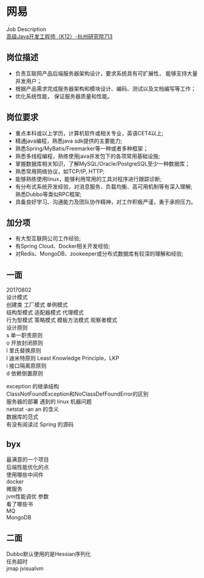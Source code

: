 

# 网易
Job Description  
[高级Java开发工程师（K12）-杭州研究院713](http://hr.163.com/position/detail.do?code=J176398)  

## 岗位描述
* 负责互联网产品后端服务器架构设计，要求系统具有可扩展性， 能够支持大量并发用户；
* 根据产品需求完成服务器架构和模块设计、编码、测试以及文档编写等工作；
* 优化系统性能， 保证服务器质量和性能。

## 岗位要求
* 重点本科或以上学历，计算机软件或相关专业，英语CET4以上;
* 精通java编程，熟悉java sdk提供的主要能力;
* 熟悉Spring/MyBatis/Freemarker等一种或者多种框架；
* 熟悉多线程编程，熟练使用java并发包下的各项常用基础设施;
* 掌握数据库相关知识，了解MySQL/Oracle/PostgreSQL至少一种数据库；
* 熟悉常用网络协议，如TCP/IP, HTTP;
* 能够熟练使用linux，能够利用常用的工具对程序进行跟踪诊断;
* 有分布式系统开发经验，对消息服务、负载均衡、高可用机制等有深入理解;熟悉Dubbo等类似RPC框架;
* 具备良好学习、沟通能力及团队协作精神，对工作积极严谨，勇于承担压力。

## 加分项
* 有大型互联网公司工作经验;
* 有Spring Cloud、Docker相关开发经验;
* 对Redis、MongoDB、zookeeper或分布式数据库有较深的理解和经验;

## 一面
20170802  
设计模式  
创建类  工厂模式 单例模式  
结构型模式 适配器模式 代理模式  
行为型模式 策略模式 模板方法模式 观察者模式  
设计原则  
s 单一职责原则  
o 开放封闭原则  
l 里氏替换原则  
l 迪米特原则 Least Knowledge Principle，LKP  
i 接口隔离原原则  
d 依赖倒置原则

exception 的继承结构  
ClassNotFoundException和NoClassDefFoundError的区别  
服务器的部署 遇到的 linux 机器问题  
netstat -an an 的含义  
数据库的范式  
有没有阅读过 Spring 的源码  

## byx
最满意的一个项目  
后端性能优化的点  
使用哪些中间件  
docker  
微服务  
jvm性能调优 参数  
看了哪些书  
MQ  
MongoDB  

## 二面
Dubbo默认使用的是Hessian序列化  
任务超时  
jmap jvisualvm  
